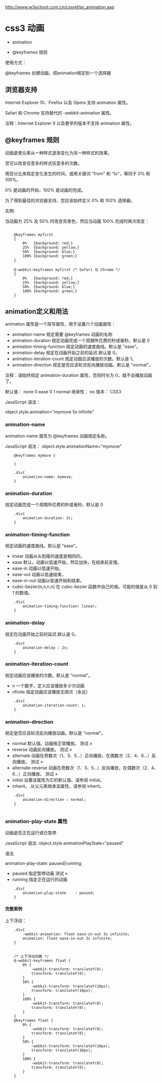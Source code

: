 
http://www.w3school.com.cn/cssref/pr_animation.asp

# css3 动画

- animation

- @keyframes 规则

使用方式：

 @keyframes 创建动画，把animation绑定到一个选择器


## 浏览器支持
Internet Explorer 10、Firefox 以及 Opera 支持 animation 属性。

Safari 和 Chrome 支持替代的 -webkit-animation 属性。

注释：Internet Explorer 9 以及更早的版本不支持 animation 属性。



## @keyframes 规则

动画是使元素从一种样式逐渐变化为另一种样式的效果。

您可以改变任意多的样式任意多的次数。

用百分比来规定变化发生的时间，或用关键词 "from" 和 "to"，等同于 0% 和 100%。

0% 是动画的开始，100% 是动画的完成。

为了得到最佳的浏览器支持，您应该始终定义 0% 和 100% 选择器。

实例:

当动画为 25% 及 50% 时改变背景色，然后当动画 100% 完成时再次改变：

```

	@keyframes myfirst
	{
	    0%   {background: red;}
	    25%  {background: yellow;}
	    50%  {background: blue;}
	    100% {background: green;}
	}
	 
	@-webkit-keyframes myfirst /* Safari 与 Chrome */
	{
	    0%   {background: red;}
	    25%  {background: yellow;}
	    50%  {background: blue;}
	    100% {background: green;}
	}

```


##  animation定义和用法

animation 属性是一个简写属性，用于设置六个动画属性：

- animation-name				规定需要 @keyframes 动画的名称
- animation-duration			规定动画完成一个周期所花费的秒或毫秒。默认是 0
- animation-timing-function		规定动画的速度曲线。默认是 "ease"。
- animation-delay				规定在动画开始之前的延迟.默认是 0。
- animation-iteration-count		规定动画应该播放的次数。默认是 1。
- animation-direction			规定是否应该轮流反向播放动画。默认是 "normal"。

注释：请始终规定 animation-duration 属性，否则时长为 0，就不会播放动画了。

默认值：	none 0 ease 0 1 normal
继承性：	no
版本：	CSS3

JavaScript 语法：	

object.style.animation="mymove 5s infinite"




### animation-name

animation-name 属性为 @keyframes 动画规定名称。

JavaScript 语法：	object.style.animationName="mymove"

```
	@keyframes mymove {
		
	}

	.div{
		animation-name: mymove;
	}
```


### animation-duration			

规定动画完成一个周期所花费的秒或毫秒。默认是 0

```
	.div{
		animation-duration: 2s;
	}
```

### animation-timing-function		

规定动画的速度曲线。默认是 "ease"。

- linear				动画从头到尾的速度是相同的。	
- ease					默认。动画以低速开始，然后加快，在结束前变慢。	
- ease-in				动画以低速开始。	
- ease-out				动画以低速结束。	
- ease-in-out			动画以低速开始和结束。	
- cubic-bezier(n,n,n,n)	在 cubic-bezier 函数中自己的值。可能的值是从 0 到 1 的数值。

```
	.div{
		animation-timing-function: linear;
	}

```


### animation-delay				

规定在动画开始之前的延迟.默认是 0。


```
	.div{
		animation-delay	: 2s;
	}
```


### animation-iteration-count		

规定动画应该播放的次数。默认是 "normal"。

- n 		一个数字，定义应该播放多少次动画
- nfinite	指定动画应该播放无限次（永远）

```
	.div{
		animation-iteration-count: 1;
	}

```


### animation-direction			

规定是否应该轮流反向播放动画。默认是 "normal"。

- normal				默认值。动画按正常播放。	测试 »
- reverse				动画反向播放。	测试 »
- alternate 			动画在奇数次（1、3、5...）正向播放，在偶数次（2、4、6...）反向播放。	测试 »
- alternate-reverse		动画在奇数次（1、3、5...）反向播放，在偶数次（2、4、6...）正向播放。	测试 »
- initial				设置该属性为它的默认值。请参阅 initial。	
- inherit。				从父元素继承该属性。请参阅 inherit。

```
	.div{
		animation-direction	: normal;
	}


```


### animation-play-state 属性

动画是否正在运行或已暂停


JavaScript 语法:		object.style.animationPlayState="paused"

语法

animation-play-state: paused|running;


- paused	指定暂停动画	测试 »
- running	指定正在运行的动画

```
	.div{
		animation-play-state	: paused;
	}

```






#### 完整案例

上下浮动：

```
	.div{
		-webkit-animation: float ease-in-out 3s infinite;
	    animation: float ease-in-out 3s infinite;
	}


	/* 上下浮动动画 */
	@-webkit-keyframes float {
	    0% {
	        -webkit-transform: translateY(0);
	        transform: translateY(0);
	    }
	    50% {
	        -webkit-transform: translateY(10px);
	        transform: translateY(10px);
	    }
	    100% {
	        -webkit-transform: translateY(0);
	        transform: translateY(0);
	    }
	}
	@keyframes float {
	    0% {
	        -webkit-transform: translateY(0);
	        transform: translateY(0);
	    }
	    50% {
	        -webkit-transform: translateY(10px);
	        transform: translateY(10px);
	    }
	    100% {
	        -webkit-transform: translateY(0);
	        transform: translateY(0);
	    }
	}

```
